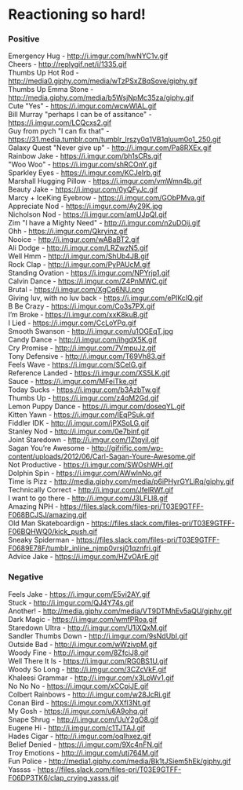 # Reactioning so hard!

### Positive

Emergency Hug - http://i.imgur.com/hwNYC1v.gif <br/>
Cheers - http://replygif.net/i/1335.gif <br/>
Thumbs Up Hot Rod - http://media0.giphy.com/media/wTzPSxZBqSove/giphy.gif <br/>
Thumbs Up Emma Stone - http://media.giphy.com/media/b5WsjNpMc35za/giphy.gif <br/>
Cute "Yes" - https://i.imgur.com/wcwWlAL.gif<br/>
Bill Murray "perhaps I can be of assitance" - https://i.imgur.com/LCQcxs2.gif<br/>
Guy from pych "I can fix that" - https://31.media.tumblr.com/tumblr_lrszy0q1VB1qluum0o1_250.gif<br/>
Galaxy Quest "Never give up" - http://i.imgur.com/Pa8RXEx.gif<br/>
Rainbow Jake - https://i.imgur.com/bh1sCRs.gif<br/>
"Woo Woo" - https://i.imgur.com/shRCOnY.gif<br/>
Sparkley Eyes - https://i.imgur.com/KCJeIrb.gif<br/>
Marshall Hugging Pillow - https://i.imgur.com/vmWmn4b.gif<br/>
Beauty Jake - https://i.imgur.com/0yQFyJc.gif<br/>
Marcy + IceKing Eyebrow - https://i.imgur.com/GObPMva.gif<br/>
Appreciate Nod - https://i.imgur.com/Ay29K.jpg<br/>
Nicholson Nod - https://i.imgur.com/amUJpQl.gif<br/>
Zim "I have a Mighty Need" - http://i.imgur.com/n2uDOij.gif<br/>
Ohh - https://i.imgur.com/Qkryinz.gif<br/>
Nooice - http://i.imgur.com/wABaBT2.gif<br/>
Ali Dodge - http://i.imgur.com/LRZwzN5.gif<br/>
Well Hmm - http://i.imgur.com/ShUb4JB.gif<br/>
Rock Clap - http://i.imgur.com/PyPAUcM.gif<br/>
Standing Ovation - https://i.imgur.com/NPYrjp1.gif<br/>
Calvin Dance - https://i.imgur.com/Z4PnMWC.gif<br/>
Brutal - https://i.imgur.com/XgCq6NU.png<br/>
Giving luv, with no luv back - https://i.imgur.com/ePlKcIQ.gif<br/>
B Be Crazy - https://i.imgur.com/Co3s7PX.gif<br/>
I’m Broke - https://i.imgur.com/xxK8kuB.gif<br/>
I Lied - https://i.imgur.com/CcLoYPq.gif<br/>
Smooth Swanson - http://i.imgur.com/u1OGEqT.jpg<br/>
Candy Dance - http://i.imgur.com/ihgdX5K.gif<br/>
Cry Promise - http://i.imgur.com/7VmpuJz.gif<br/>
Tony Defensive - http://i.imgur.com/T69Vh83.gif<br/>
Feels Wave - https://i.imgur.com/SCelG.gif<br/>
Reference Landed - https://i.imgur.com/XS5LK.gif<br/>
Sauce - https://i.imgur.com/MFeiTke.gif<br/>
Today Sucks - https://i.imgur.com/b3AzbTw.gif<br/> 
Thumbs Up - https://i.imgur.com/z4qM2Gd.gif<br/>
Lemon Puppy Dance - https://i.imgur.com/doseqYL.gif<br/>
Kitten Yawn - https://i.imgur.com/IEqPSuk.gif<br/>
Fiddler IDK - http://i.imgur.com/jPXSoLG.gif<br/>
Stanley Nod - http://i.imgur.com/0e7binf.gif<br/>
Joint Staredown - http://i.imgur.com/1Ztqyil.gif<br/>
Sagan You’re Awesome - http://gifrific.com/wp-content/uploads/2012/06/Carl-Sagan-Youre-Awesome.gif<br/>
Not Productive - https://i.imgur.com/SWOshWH.gif<br/>
Dolphin Spin - https://i.imgur.com/AWwlnNo.gif<br/>
Time is Pizz - http://media.giphy.com/media/p6iPHyrGYLiRq/giphy.gif<br/>
Technically Correct - http://i.imgur.com/JfelRWf.gif<br/>
I want to go there - http://i.imgur.com/J3LFLI8.gif<br/>
Amazing NPH - https://files.slack.com/files-pri/T03E9GTFF-F068BCJSJ/amazing.gif<br/>
Old Man Skateboardign - https://files.slack.com/files-pri/T03E9GTFF-F06BQHWQ0/kick_push.gif<br/>
Sneaky Spiderman - https://files.slack.com/files-pri/T03E9GTFF-F0689E78F/tumblr_inline_njmp0vrsj01qznfri.gif<br/>
Advice Jake - https://i.imgur.com/HZvOArE.gif<br/>


### Negative
Feels Jake - https://i.imgur.com/E5vi2AY.gif<br/>
Stuck - http://i.imgur.com/QJ4Y74s.gif<br/>
Another! - http://media.giphy.com/media/VT9DTMhEv5aQU/giphy.gif<br/>
Dark Magic - https://i.imgur.com/wmfPRoa.gif<br/>
Staredown Ultra - http://i.imgur.com/U1jXQxM.gif<br/>
Sandler Thumbs Down - http://i.imgur.com/9sNdUbI.gif<br/>
Outside Bad - http://i.imgur.com/wWzivpM.gif<br/>
Woody Fine - http://i.imgur.com/8ZfciJ8.gif<br/>
Well There It Is - https://i.imgur.com/RG0BS1U.gif<br/>
Woody So Long - http://i.imgur.com/3CZcVkF.gif<br/>
Khaleesi Grammar - http://i.imgur.com/x3LpWv1.gif<br/>
No No No - https://i.imgur.com/xCCpjJE.gif<br/>
Colbert Rainbows - http://i.imgur.com/w28JcRi.gif<br/>
Conan Bird - https://i.imgur.com/XXfI3Nt.gif<br/>
My Gosh - https://i.imgur.com/u6A9ohq.gif<br/>
Snape Shrug - http://i.imgur.com/UuY2gO8.gif<br/>
Eugene Hi - http://i.imgur.com/c1TJTAJ.gif<br/>
Hades Cigar - http://i.imgur.com/oqIhxez.gif<br/>
Belief Denied - https://i.imgur.com/9Xc4nFN.gif<br/>
Troy Emotions - http://i.imgur.com/utj764M.gif<br/>
Fun Police - http://media1.giphy.com/media/Bk1tJSiem5hEk/giphy.gif<br/>
Yassss - https://files.slack.com/files-pri/T03E9GTFF-F06DP3TK6/clap_crying_yasss.gif<br/>










